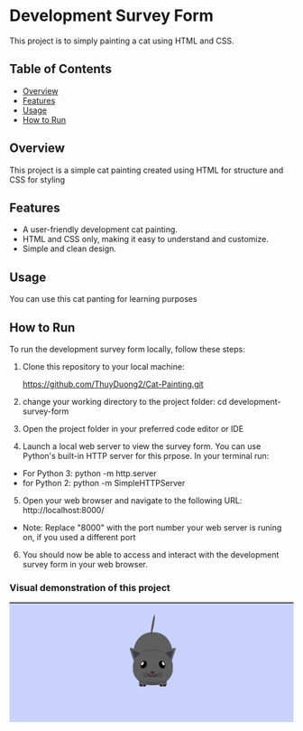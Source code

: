 # Development Survey Form

This project is to simply painting a cat using HTML and CSS.

## Table of Contents

- [Overview](#overview)
- [Features](#features)
- [Usage](#usage)
- [How to Run](#how-to-run)


## Overview

This project is a simple cat painting created using HTML for structure and CSS for styling

## Features

- A user-friendly development cat painting.
- HTML and CSS only, making it easy to understand and customize.
- Simple and clean design.

## Usage

You can use this cat panting for learning purposes
## How to Run

To run the development survey form locally, follow these steps:

1. Clone this repository to your local machine:


   https://github.com/ThuyDuong2/Cat-Painting.git
2. change your working directory to the project folder:
    cd development-survey-form
3. Open the project folder in your preferred code editor or IDE
4. Launch a local web server to view the survey form. You can use Python's built-in HTTP server for this prpose. In your terminal run:
- For Python 3: python -m http.server
- for Python 2: python -m SimpleHTTPServer
5. Open your web  browser and navigate to the following URL:
   http://localhost:8000/
* Note: Replace "8000" with the port number your web server is runing on, if you used a different port
6. You should now be able to access and interact with the development survey form in your web browser.

### Visual demonstration of this project
<div>
   <img src="/Images/catPaiting.png" alt="Visual Demonstration" title="Cat Painting">
  </div>